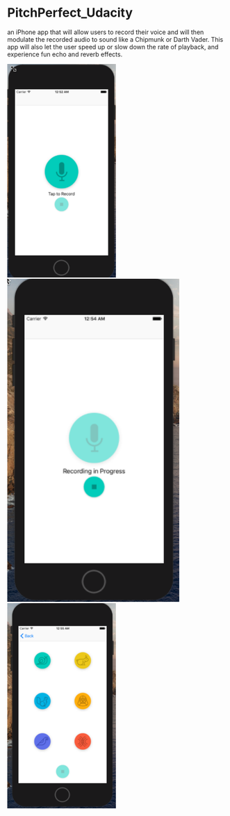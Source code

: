 # PitchPerfect_Udacity
an iPhone app that will allow users to record their voice and will then modulate the recorded audio to sound like a Chipmunk or Darth Vader. This app will also let the user speed up or slow down the rate of playback, and experience fun echo and reverb effects.

<img src="PitchPerfect_Images/PitchPerfect_main.PNG" width="250"/> <img src="PitchPerfect_Images/PitchPerfect_Record.PNG"/> <img src="PitchPerfect_Images/PitchPerfect_Play.PNG" width="250"/> 
